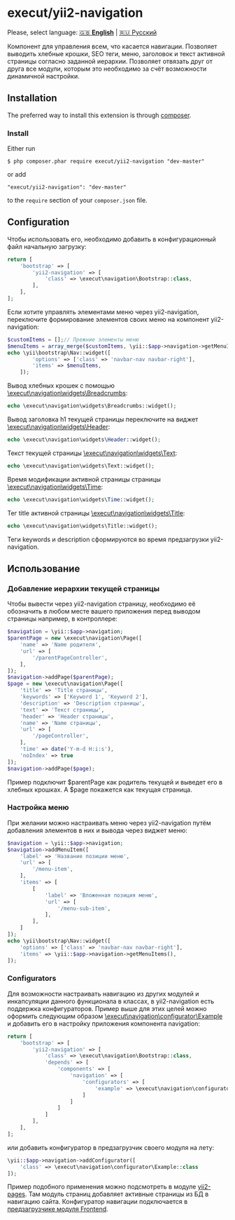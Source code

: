 # execut/yii2-navigation

Please, select language:
[ :uk: **English**](README.md) |
[ :ru: Русский](../guide-ru/README-ru.md)

Компонент для управления всем, что касается навигации. Позволяет выводить хлебные крошки, SEO теги, меню,
заголовок и текст активной страницы согласно заданной иерархии. Позволяет отвязать друг от друга все модули, которым это
 необходимо за счёт возможности динамичной настройки.

## Installation

The preferred way to install this extension is through [composer](http://getcomposer.org/download/).

### Install

Either run

```
$ php composer.phar require execut/yii2-navigation "dev-master"
```

or add

```
"execut/yii2-navigation": "dev-master"
```

to the ```require``` section of your `composer.json` file.

## Configuration

Чтобы использовать его, необходимо добавить в конфигурационный файл начальную загрузку:
```php
return [
    'bootstrap' => [
        'yii2-navigation' => [
            'class' => \execut\navigation\Bootstrap::class,
        ],
    ],
];
```

Если хотите управлять элементами меню через yii2-navigation, переключите формирование элементов своих меню на компонент yii2-navigation:
```php
$customItems = [];// Прежние элементы меню
$menuItems = array_merge($customItems, \yii::$app->navigation->getMenuItems());
echo \yii\bootstrap\Nav::widget([
        'options' => ['class' => 'navbar-nav navbar-right'],
        'items' => $menuItems,
    ]);
```

Вывод хлебных крошек с помощью [\execut\navigation\widgets\Breadcrumbs](https://github.com/execut/yii2-navigation/blob/master/widgets/Breadcrumbs.php):
```php
echo \execut\navigation\widgets\Breadcrumbs::widget();
```

Вывод заголовка h1 текущей страницы переключите на виджет [\execut\navigation\widgets\Header](https://github.com/execut/yii2-navigation/blob/master/widgets/Header.php):
```php
echo \execut\navigation\widgets\Header::widget();
```

Текст текущей страницы [\execut\navigation\widgets\Text](https://github.com/execut/yii2-navigation/blob/master/widgets/Text.php):
```php
echo \execut\navigation\widgets\Text::widget();
```

Время модификации активной страницы страницы [\execut\navigation\widgets\Time](https://github.com/execut/yii2-navigation/blob/master/widgets/Time.php):
```php
echo \execut\navigation\widgets\Time::widget();
```

Тег title активной страницы [\execut\navigation\widgets\Title](https://github.com/execut/yii2-navigation/blob/master/widgets/Title.php):
```php
echo \execut\navigation\widgets\Title::widget();
```

Теги keywords и description сформируются во время предзагрузки yii2-navigation.

## Использование
### Добавление иерархии текущей страницы
Чтобы вывести через yii2-navigation страницу, необходимо её обозначить в любом месте вашего приложения перед выводом страницы
например, в контроллере:
```php
$navigation = \yii::$app->navigation;
$parentPage = new \execut\navigation\Page([
    'name' => 'Name родителя',
    'url' => [
        '/parentPageController',
    ],
]);
$navigation->addPage($parentPage);
$page = new \execut\navigation\Page([
    'title' => 'Title страницы',
    'keywords' => ['Keyword 1', 'Keyword 2'],
    'description' => 'Description страницы',
    'text' => 'Текст страницы',
    'header' => 'Header страницы',
    'name' => 'Name страницы',
    'url' => [
        '/pageController',
    ],
    'time' => date('Y-m-d H:i:s'),
    'noIndex' => true
]);
$navigation->addPage($page);
```
Пример подключит $parentPage как родитель текущей и выведет его в хлебных крошках. А $page покажется как текущая страница.

### Настройка меню

При желании можно настраивать меню через yii2-navigation путём добавления элементов в них и вывода через виджет меню:
```php
$navigation = \yii::$app->navigation;
$navigation->addMenuItem([
    'label' => 'Название позиции меню',
    'url' => [
        '/menu-item',
    ],
    'items' => [
        [
            'label' => 'Вложенная позиция меню',
            'url' => [
                '/menu-sub-item',
            ],
        ],
    ]
]);
echo \yii\bootstrap\Nav::widget([
    'options' => ['class' => 'navbar-nav navbar-right'],
    'items' => \yii::$app->navigation->getMenuItems(),
]);
```

### Configurators
Для возможности настраивать навигацию из других модулей и инкапсуляции данного функционала в классах, в yii2-navigation есть поддержка
конфигураторов. Пример выше для этих целей можно оформить следующим образом
[\execut\navigation\configurator\Example](https://github.com/execut/yii2-navigation/blob/master/configurator/Example.php)
и добавить его в настройку приложения компонента navigation:
```php
return [
    'bootstrap' => [
        'yii2-navigation' => [
            'class' => \execut\navigation\Bootstrap::class,
            'depends' => [
                'components' => [
                    'navigation' => [
                        'configurators' => [
                            'example' => \execut\navigation\configurator\Example::class
                        ]
                    ]
                ]
            ]
        ],
    ],
];
```
или добавить конфигуратор в предзагрузчик своего модуля на лету:
```php
\yii::$app->navigation->addConfigurator([
    'class' => \execut\navigation\configurator\Example::class
]);
```

Пример подобного применения можно подсмотреть в модуле [yii2-pages](https://github.com/execut/yii2-pages/blob/master/navigation/Configurator.php).
Там модуль страниц добавляет активные страницы из БД в навигацию сайта. Конфигуратор навигации подключается в
[предзагрузчике модуля Frontend](https://github.com/execut/yii2-pages/blob/master/bootstrap/Frontend.php).